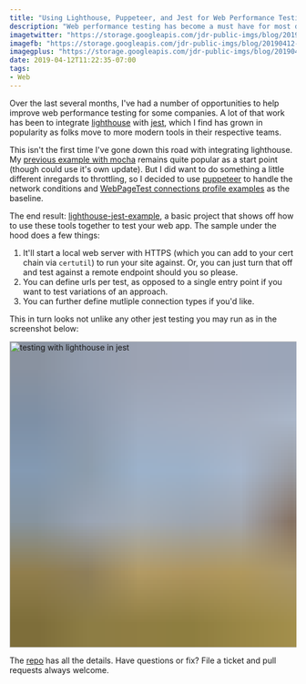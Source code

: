 ```yaml
---
title: "Using Lighthouse, Puppeteer, and Jest for Web Performance Testing"
description: "Web performance testing has become a must have for most developers. We can start testing today on the command line with jest, lighthouse, and puppeteer."
imagetwitter: "https://storage.googleapis.com/jdr-public-imgs/blog/20190412-lighthouse-jest-testing-cli.jpg"
imagefb: "https://storage.googleapis.com/jdr-public-imgs/blog/20190412-lighthouse-jest-testing-cli.jpg"
imagegplus: "https://storage.googleapis.com/jdr-public-imgs/blog/20190412-lighthouse-jest-testing-cli.jpg"
date: 2019-04-12T11:22:35-07:00
tags:
- Web
---
```


Over the last several months, I've had a number of opportunities to help improve web performance testing for some companies. A lot of that work has been to integrate [lighthouse](https://github.com/GoogleChrome/lighthouse) with [jest](https://jestjs.io/), which I find has grown in popularity as folks move to more modern tools in their respective teams.

This isn't the first time I've gone down this road with integrating lighthouse. My [previous example with mocha](https://github.com/justinribeiro/lighthouse-mocha-example) remains quite popular as a start point (though could use it's own update). But I did want to do something a little different inregards to throttling, so I decided to use [puppeteer](https://github.com/GoogleChrome/puppeteer) to handle the network conditions and [WebPageTest connections profile examples](https://github.com/WPO-Foundation/webpagetest/blob/master/www/settings/connectivity.ini.sample) as the baseline.

The end result: [lighthouse-jest-example](https://github.com/justinribeiro/lighthouse-jest-example), a basic project that shows off how to use these tools together to test your web app. The sample under the hood does a few things:

1. It'll start a local web server with HTTPS (which you can add to your cert chain via `certutil`) to run your site against. Or, you can just turn that off and test against a remote endpoint should you so please.
2. You can define urls per test, as opposed to a single entry point if you want to test variations of an approach.
3. You can further define mutliple connection types if you'd like.

This in turn looks not unlike any other jest testing you may run as in the screenshot below:

<img decoding="async" loading="lazy" width="800" height="538" style="background-size: cover;
          background-image: url('data:image/svg+xml;charset=utf-8,%3Csvg xmlns=\'http%3A//www.w3.org/2000/svg\' xmlns%3Axlink=\'http%3A//www.w3.org/1999/xlink\' viewBox=\'0 0 1280 853\'%3E%3Cfilter id=\'b\' color-interpolation-filters=\'sRGB\'%3E%3CfeGaussianBlur stdDeviation=\'.5\'%3E%3C/feGaussianBlur%3E%3CfeComponentTransfer%3E%3CfeFuncA type=\'discrete\' tableValues=\'1 1\'%3E%3C/feFuncA%3E%3C/feComponentTransfer%3E%3C/filter%3E%3Cimage filter=\'url(%23b)\' x=\'0\' y=\'0\' height=\'100%25\' width=\'100%25\' xlink%3Ahref=\'data%3Aimage/png;base64,iVBORw0KGgoAAAANSUhEUgAAAAkAAAAGCAIAAACepSOSAAAACXBIWXMAAC4jAAAuIwF4pT92AAAAs0lEQVQI1wGoAFf/AImSoJSer5yjs52ktp2luJuluKOpuJefsoCNowB+kKaOm66grL+krsCnsMGrt8m1u8mzt8OVoLIAhJqzjZ2tnLLLnLHJp7fNmpyjqbPCqLrRjqO7AIeUn5ultaWtt56msaSnroZyY4mBgLq7wY6TmwCRfk2Pf1uzm2WulV+xmV6rmGyQfFm3nWSBcEIAfm46jX1FkH5Djn5AmodGo49MopBLlIRBfG8yj/dfjF5frTUAAAAASUVORK5CYII=\'%3E%3C/image%3E%3C/svg%3E');" src="https://storage.googleapis.com/jdr-public-imgs/blog/20190412-lighthouse-jest-testing-cli.jpg" alt="testing with lighthouse in jest">

The [repo](https://github.com/justinribeiro/lighthouse-jest-example) has all the details. Have questions or fix? File a ticket and pull requests always welcome.
